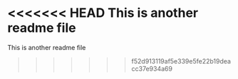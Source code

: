 <<<<<<< HEAD
This is another readme file
=======
This is another readme file
>>>>>>> f52d913119af5e339e5fe22b19deacc37e934a69
